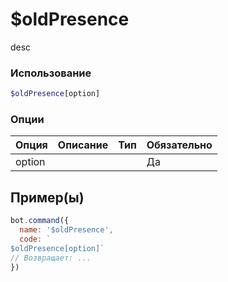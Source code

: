 # $oldPresence
desc
### Использование
```php
$oldPresence[option]
```

### Опции

| Опция | Описание | Тип | Обязательно |
|--------|-------------|------|----------|
| option |  |  | Да |  
## Пример(ы)

```javascript
bot.command({
  name: '$oldPresence',
  code: `
$oldPresence[option]`
// Возвращает: ...
})
```